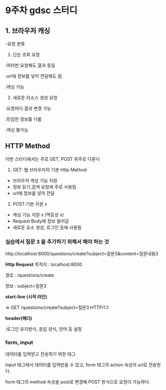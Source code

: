 # 9주차 gdsc 스터디

## 1. 브라우저 캐싱

-요청 분류

1. 단순 조회 요청

:여러번 요청해도 결과 동일

:url에 정보를 넣어 전달해도 됨

:캐싱 가능

2. 새로운 리소스 생성 요청

:요청마다 결과 변경 가능

:민감한 정보를 다룸

:캐싱 불가능

## HTTP Method

이번 스터디에서는 주로 GET, POST 위주로 다룬다

1. GET: 웹 브라우저의 기본 Http Method

- 브라우저 캐싱 기능 지원
- 정보 읽기,검색 요청에 주로 사용됨
- url에 정보를 넣어 전달

2. POST:기본 지원 x

- 캐싱 기능 지원 x (멱등성 x)
- Request Body에 정보 들어감
- 새로운 요소 생성, 로그인 등에 사용됨

### 실습에서 질문 3 을 추가하기 위해서 해야 하는 것

http://localhost:8000/questions/create?subject=질문3&content=질문내용3

**Http Request**
목적지 : localhost:8000

경로 : /questions/create

정보 : subject=질문3

**start-line (시작 라인)**

=> GET /questions/create?subject=질문3 HTTP/1.1:

**header(헤더)**

:로그인 유지방식, 응답 양식, 언어 등 설정

### form, input

데이터를 입력받고 전송하기 위한 태그

Input 태그에서 데이터를 입력받을 수 있고, form 태그의 action 속성의 url로 전송한다.

form 태그의 method 속성을 post로 변경해 POST 방식으로 요청이 가능하다.
